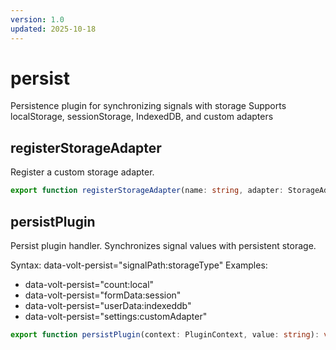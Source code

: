 ```yaml
---
version: 1.0
updated: 2025-10-18
---
```


# persist

Persistence plugin for synchronizing signals with storage
Supports localStorage, sessionStorage, IndexedDB, and custom adapters

## registerStorageAdapter

Register a custom storage adapter.

```typescript
export function registerStorageAdapter(name: string, adapter: StorageAdapter): void
```

## persistPlugin

Persist plugin handler.
Synchronizes signal values with persistent storage.

Syntax: data-volt-persist="signalPath:storageType"
Examples:
  - data-volt-persist="count:local"
  - data-volt-persist="formData:session"
  - data-volt-persist="userData:indexeddb"
  - data-volt-persist="settings:customAdapter"

```typescript
export function persistPlugin(context: PluginContext, value: string): void
```
